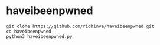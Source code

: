 # haveibeenpwned
```
git clone https://github.com/ridhinva/haveibeenpwned.git
cd haveibeenpwned
python3 haveibeenpwned.py
```
